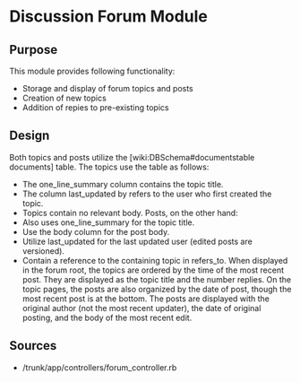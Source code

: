 # Discussion Forum Module #

## Purpose ##
This module provides following functionality:
  * Storage and display of forum topics and posts
  * Creation of new topics
  * Addition of repies to pre-existing topics

## Design ##
Both topics and posts utilize the [wiki:DBSchema#documentstable documents] table.  The topics use the table as follows:
  * The one\_line\_summary column contains the topic title.
  * The column last\_updated by refers to the user who first created the topic.
  * Topics contain no relevant body.
Posts, on the other hand:
  * Also uses one\_line\_summary for the topic title.
  * Use the body column for the post body.
  * Utilize last\_updated for the last updated user (edited posts are versioned).
  * Contain a reference to the containing topic in refers\_to.
When displayed in the forum root, the topics are ordered by the time of the most recent post.  They are displayed as the topic title and the number replies.  On the topic pages, the posts are also organized by the date of post, though the most recent post is at the bottom.  The posts are displayed with the original author (not the most recent updater), the date of original posting, and the body of the most recent edit.

## Sources ##
  * /trunk/app/controllers/forum\_controller.rb